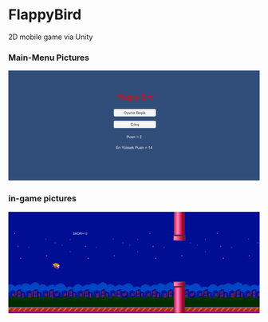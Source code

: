 # FlappyBird
2D mobile game via Unity



### Main-Menu Pictures
![1](/FlappyBird/img/mainmenu.png "mainmenu")

### in-game pictures

![1](/FlappyBird/img/ingame_img1.png "mainmenu")
